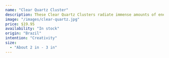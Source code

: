 ```yaml
---
name: "Clear Quartz Cluster"
description: These Clear Quartz Clusters radiate immense amounts of energy due to their many points, sending energy out in all different directions.
image: "/images/clear-quartz.jpg"
price: $19.95
availability: "In stock"
origin: "Brazil"
intention: "Creativity"
size:
  - "About 2 in - 3 in"
---
```

